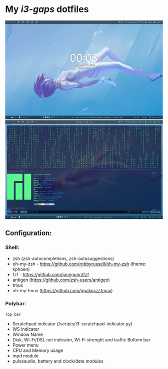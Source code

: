 # My _i3-gaps_ dotfiles

![Desktop shot](/wallpapers/sshot.png)
![Terminal shot](/wallpapers/sshot-terminal.png)

## Configuration:
### Shell:
* zsh (zsh-autocompletions, zsh-autosuggestions)
* oh-my-zsh - https://github.com/robbyrussell/oh-my-zsh (theme: kphoen)
* fzf - https://github.com/junegunn/fzf
* antigen (https://github.com/zsh-users/antigen)
* tmux
* oh-my-tmux (https://github.com/gpakosz/.tmux)

### Polybar:
    Top bar
* Scratchpad indicator (/scripts/i3-scratchpad-indicator.py)
* WS indicator
* Window Name
* Disk, Wi-Fi/DSL net indicator, Wi-Fi strenght and traffic
    Bottom bar
* Power menu
* CPU and Memory usage
* mpd module
* pulseaudio, battery and clock/date modules

